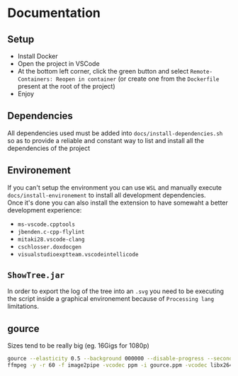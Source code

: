 # Documentation
## Setup
- Install Docker
- Open the project in VSCode
- At the bottom left corner, click the green button and select `Remote-Containers: Reopen in container` (or create one from the `Dockerfile` present at the root of the project)
- Enjoy

## Dependencies
All dependencies used must be added into `docs/install-dependencies.sh` so as to provide a reliable and constant way to list and install all the dependencies of the project

## Environement
If you can't setup the environment you can use `WSL` and manually execute `docs/install-environement` to install all development dependencies.
<br>Once it's done you can also install the extension to have somewaht a better development experience:
- `ms-vscode.cpptools`
- `jbenden.c-cpp-flylint`
- `mitaki28.vscode-clang`
- `cschlosser.doxdocgen`
- `visualstudioexptteam.vscodeintellicode`

## `ShowTree.jar`
In order to export the log of the tree into an `.svg` you need to be executing the script inside a graphical environement because of `Processing lang` limitations.

## gource
Sizes tend to be really big (eg. 16Gigs for 1080p)
```bash
gource --elasticity 0.5 --background 000000 --disable-progress --seconds-per-day 2ls --stop-on-idle --auto-skip-seconds 0.1 --title "TicTacToe MCTS" --file-idle-time 0 --hide filenames,progress,mouse -o gource.ppm
ffmpeg -y -r 60 -f image2pipe -vcodec ppm -i gource.ppm -vcodec libx264 -preset medium -pix_fmt yuv420p -crf 15 -threads 0 -bf 0 gource.mp4
```